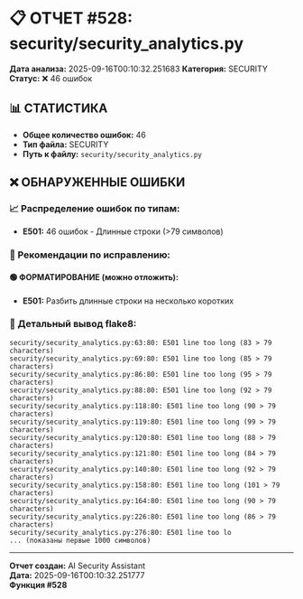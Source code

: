 # 📋 ОТЧЕТ #528: security/security_analytics.py

**Дата анализа:** 2025-09-16T00:10:32.251683
**Категория:** SECURITY
**Статус:** ❌ 46 ошибок

## 📊 СТАТИСТИКА

- **Общее количество ошибок:** 46
- **Тип файла:** SECURITY
- **Путь к файлу:** `security/security_analytics.py`

## ❌ ОБНАРУЖЕННЫЕ ОШИБКИ

### 📈 Распределение ошибок по типам:

- **E501:** 46 ошибок - Длинные строки (>79 символов)

### 🎯 Рекомендации по исправлению:

#### 🟢 ФОРМАТИРОВАНИЕ (можно отложить):
- **E501:** Разбить длинные строки на несколько коротких

### 📝 Детальный вывод flake8:

```
security/security_analytics.py:63:80: E501 line too long (83 > 79 characters)
security/security_analytics.py:69:80: E501 line too long (85 > 79 characters)
security/security_analytics.py:86:80: E501 line too long (95 > 79 characters)
security/security_analytics.py:88:80: E501 line too long (92 > 79 characters)
security/security_analytics.py:118:80: E501 line too long (90 > 79 characters)
security/security_analytics.py:119:80: E501 line too long (99 > 79 characters)
security/security_analytics.py:120:80: E501 line too long (88 > 79 characters)
security/security_analytics.py:121:80: E501 line too long (84 > 79 characters)
security/security_analytics.py:140:80: E501 line too long (92 > 79 characters)
security/security_analytics.py:158:80: E501 line too long (101 > 79 characters)
security/security_analytics.py:164:80: E501 line too long (90 > 79 characters)
security/security_analytics.py:226:80: E501 line too long (86 > 79 characters)
security/security_analytics.py:276:80: E501 line too lo
... (показаны первые 1000 символов)
```

---
**Отчет создан:** AI Security Assistant  
**Дата:** 2025-09-16T00:10:32.251777  
**Функция #528**

